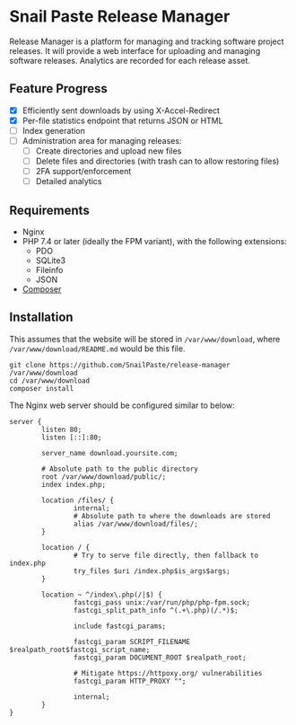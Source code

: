 Snail Paste Release Manager
=======================================
Release Manager is a platform for managing and tracking software project releases. It will provide a web interface for
uploading and managing software releases. Analytics are recorded for each release asset.

Feature Progress
--------
* [X] Efficiently sent downloads by using X-Accel-Redirect
* [X] Per-file statistics endpoint that returns JSON or HTML
* [ ] Index generation
* [ ] Administration area for managing releases:
  * [ ] Create directories and upload new files
  * [ ] Delete files and directories (with trash can to allow restoring files)
  * [ ] 2FA support/enforcement
  * [ ] Detailed analytics

Requirements
------------
* Nginx
* PHP 7.4 or later (ideally the FPM variant), with the following extensions:
  * PDO
  * SQLite3
  * Fileinfo
  * JSON
* [Composer](https://getcomposer.org/download/)

Installation
------------

This assumes that the website will be stored in ```/var/www/download```, where
```/var/www/download/README.md``` would be this file.

```shell
git clone https://github.com/SnailPaste/release-manager /var/www/download
cd /var/www/download
composer install
```

The Nginx web server should be configured similar to below:
```nginx
server {
        listen 80;
        listen [::]:80;

        server_name download.yoursite.com;

        # Absolute path to the public directory
        root /var/www/download/public/;
        index index.php;

        location /files/ {
                internal;
                # Absolute path to where the downloads are stored 
                alias /var/www/download/files/;
        }

        location / {
                # Try to serve file directly, then fallback to index.php
                try_files $uri /index.php$is_args$args;
        }

        location ~ ^/index\.php(/|$) {
                fastcgi_pass unix:/var/run/php/php-fpm.sock;
                fastcgi_split_path_info ^(.+\.php)(/.*)$;

                include fastcgi_params;

                fastcgi_param SCRIPT_FILENAME $realpath_root$fastcgi_script_name;
                fastcgi_param DOCUMENT_ROOT $realpath_root;

                # Mitigate https://httpoxy.org/ vulnerabilities
                fastcgi_param HTTP_PROXY "";

                internal;
        }
}
```
